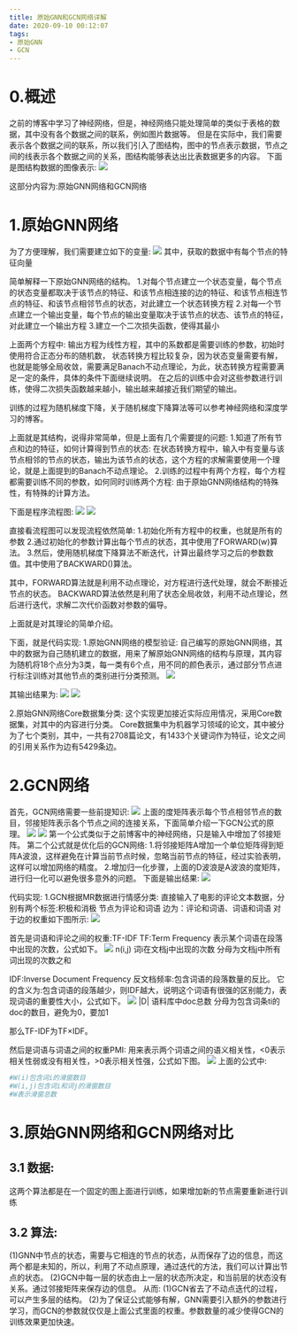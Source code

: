 ```yaml
---
title: 原始GNN和GCN网络详解
date: 2020-09-10 00:12:07
tags:
- 原始GNN
- GCN
---
```

# 0.概述
之前的博客中学习了神经网络，但是，神经网络只能处理简单的类似于表格的数据，其中没有各个数据之间的联系，例如图片数据等。
但是在实际中，我们需要表示各个数据之间的联系，所以我们引入了图结构，图中的节点表示数据，节点之间的线表示各个数据之间的关系，图结构能够表达出比表数据更多的内容。
下面是图结构数据的图像表示:
![](图结构数据图像.png)

这部分内容为:原始GNN网络和GCN网络



# 1.原始GNN网络

为了方便理解，我们需要建立如下的变量:
![](原始GNN网络变量.png)
其中，获取的数据中有每个节点的特征向量

简单解释一下原始GNN网络的结构。
1.对每个节点建立一个状态变量，每个节点的状态变量都取决于该节点的特征、和该节点相连接的边的特征、和该节点相连节点的特征、和该节点相邻节点的状态，对此建立一个状态转换方程
2.对每一个节点建立一个输出变量，每个节点的输出变量取决于该节点的状态、该节点的特征，对此建立一个输出方程
3.建立一个二次损失函数，使得其最小

上面两个方程中:
输出方程为线性方程，其中的系数都是需要训练的参数，初始时使用符合正态分布的随机数，
状态转换方程比较复杂，因为状态变量需要有解，也就是能够全局收敛，需要满足Banach不动点理论，为此，状态转换方程需要满足一定的条件，具体的条件下面继续说明。
在之后的训练中会对这些参数进行训练，使得二次损失函数越来越小，输出越来越接近我们期望的输出。

训练的过程为随机梯度下降，关于随机梯度下降算法等可以参考神经网络和深度学习的博客。

上面就是其结构，说得非常简单，但是上面有几个需要提的问题:
1.知道了所有节点和边的特征，如何计算得到节点的状态:
在状态转换方程中，输入中有变量与该节点相邻的节点的状态，输出为该节点的状态，这个方程的求解需要使用一个理论，就是上面提到的Banach不动点理论。
2.训练的过程中有两个方程，每个方程都需要训练不同的参数，如何同时训练两个方程:
由于原始GNN网络结构的特殊性，有特殊的计算方法。

下面是程序流程图:
![](原始GNN网络程序流程图1.png)
![](原始GNN网络程序流程图2.png)

直接看流程图可以发现流程依然简单:
1.初始化所有方程中的权重，也就是所有的参数
2.通过初始化的参数计算出每个节点的状态，其中使用了FORWARD(w)算法。
3.然后，使用随机梯度下降算法不断迭代，计算出最终学习之后的参数数值。其中使用了BACKWARD()算法。

其中，FORWARD算法就是利用不动点理论，对方程进行迭代处理，就会不断接近节点的状态。
BACKWARD算法依然是利用了状态全局收敛，利用不动点理论，然后进行迭代，求解二次代价函数对参数的偏导。

上面就是对其理论的简单介绍。

下面，就是代码实现:
1.原始GNN网络的模型验证:
自己编写的原始GNN网络，其中的数据为自己随机建立的数据，用来了解原始GNN网络的结构与原理，其内容为随机将18个点分为3类，每一类有6个点，用不同的颜色表示，通过部分节点进行标注训练对其他节点的类别进行分类预测。
![](原始GNN网络验证模型.png)

其输出结果为:
![](原始GNN网络验证模型输出1.png)
![](原始GNN网络验证模型输出2.png)

2.原始GNN网络Core数据集分类:
这个实现更加接近实际应用情况，采用Core数据集，对其中的内容进行分类。
Core数据集中为机器学习领域的论文，其中被分为了七个类别，其中，一共有2708篇论文，有1433个关键词作为特征，论文之间的引用关系作为边有5429条边。

# 2.GCN网络
首先，GCN网络需要一些前提知识:
![](GCN邻接矩阵.png)
上面的度矩阵表示每个节点相邻节点的数目，邻接矩阵表示各个节点之间的连接关系，下面简单介绍一下GCN公式的原理。
![](GCN公式简单推导1.png)
![](GCN公式简单推导2.png)
第一个公式类似于之前博客中的神经网络，只是输入中增加了邻接矩阵。
第二个公式就是优化后的GCN网络:
1.将邻接矩阵A增加一个单位矩阵得到矩阵A波浪，这样避免在计算当前节点时候，忽略当前节点的特征，经过实验表明，这样可以增加网络的精度。
2.增加归一化步骤，上面的D波浪是A波浪的度矩阵，进行归一化可以避免很多意外的问题。
下面是输出结果:
![](GCN输出结果.png)

代码实现:
1.GCN根据MR数据进行情感分类:
直接输入了电影的评论文本数据，分别有两个标签:积极和消极
节点为评论和词语
边为：评论和词语、词语和词语
对于边的权重如下图所示:
![](GCN网络MR数据边权重公式.png)

首先是词语和评论之间的权重:TF-IDF
TF:Term Frequency
表示某个词语在段落中出现的次数，公式如下。
![](TF公式.png)
n(i,j) 词i在文档j中出现的次数
分母为文档j中所有词出现的次数之和

IDF:Inverse Document Frequency
反文档频率:包含词语的段落数量的反比。
它的含义为:包含词语的段落越少，则IDF越大，说明这个词语有很强的区别能力，表现词语的重要性大小，公式如下。
![](IDF公式.png)
|D| 语料库中doc总数
分母为包含词条ti的doc的数目，避免为0，要加1

那么TF-IDF为TF×IDF。

然后是词语与词语之间的权重PMI:
用来表示两个词语之间的语义相关性，<0表示相关性弱或没有相关性，>0表示相关性强，公式如下图。
![](PMI公式.png)
上面的公式中:
```bash
#W(i)包含词i的滑窗数目
#W(i,j)包含词i和词j的滑窗数目
#W表示滑窗总数
```

# 3.原始GNN网络和GCN网络对比

## 3.1 数据:
这两个算法都是在一个固定的图上面进行训练，如果增加新的节点需要重新进行训练

## 3.2 算法:
(1)GNN中节点的状态，需要与它相连的节点的状态，从而保存了边的信息，而这两个都是未知的，所以，利用了不动点原理，通过迭代的方法，我们可以计算出节点的状态。
(2)GCN中每一层的状态由上一层的状态所决定，和当前层的状态没有关系。通过邻接矩阵来保存边的信息。
从而:
(1)GCN省去了不动点迭代的过程，可以产生多层的结构。
(2)为了保证公式能够有解，GNN需要引入额外的参数进行学习，而GCN的参数就仅仅是上面公式里面的权重。参数数量的减少使得GCN的训练效果更加快速。

